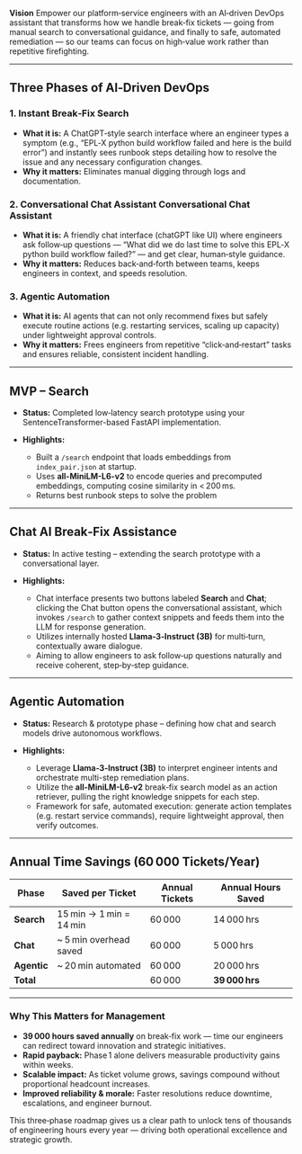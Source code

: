 **Vision**
Empower our platform‑service engineers with an AI‑driven DevOps assistant that transforms how we handle break‑fix tickets — going from manual search to conversational guidance, and finally to safe, automated remediation — so our teams can focus on high‑value work rather than repetitive firefighting.

---

## Three Phases of AI‑Driven DevOps

### 1. Instant Break‑Fix Search

* **What it is:** A ChatGPT‑style search interface where an engineer types a symptom (e.g., “EPL‑X python build workflow failed and here is the build error”) and instantly sees runbook steps detailing how to resolve the issue and any necessary configuration changes.
* **Why it matters:** Eliminates manual digging through logs and documentation.

### 2. Conversational Chat Assistant Conversational Chat Assistant

* **What it is:** A friendly chat interface (chatGPT like UI) where engineers ask follow‑up questions — “What did we do last time to solve this EPL‑X python build workflow failed?” — and get clear, human‑style guidance.
* **Why it matters:** Reduces back‑and‑forth between teams, keeps engineers in context, and speeds resolution.

### 3. Agentic Automation

* **What it is:** AI agents that can not only recommend fixes but safely execute routine actions (e.g. restarting services, scaling up capacity) under lightweight approval controls.
* **Why it matters:** Frees engineers from repetitive “click‑and‑restart” tasks and ensures reliable, consistent incident handling.

---

## MVP – Search

* **Status:** Completed low‑latency search prototype using your SentenceTransformer-based FastAPI implementation.
* **Highlights:**

  * Built a `/search` endpoint that loads embeddings from `index_pair.json` at startup.
  * Uses **all-MiniLM-L6-v2** to encode queries and precomputed embeddings, computing cosine similarity in < 200 ms.
  * Returns best runbook steps to solve the problem

---

## Chat AI Break‑Fix Assistance

* **Status:** In active testing – extending the search prototype with a conversational layer.
* **Highlights:**

  * Chat interface presents two buttons labeled **Search** and **Chat**; clicking the Chat button opens the conversational assistant, which invokes `/search` to gather context snippets and feeds them into the LLM for response generation.
  * Utilizes internally hosted **Llama‑3‑Instruct (3B)** for multi‑turn, contextually aware dialogue.
  * Aiming to allow engineers to ask follow‑up questions naturally and receive coherent, step‑by‑step guidance.

---

## Agentic Automation

* **Status:** Research & prototype phase – defining how chat and search models drive autonomous workflows.
* **Highlights:**

  * Leverage **Llama‑3‑Instruct (3B)** to interpret engineer intents and orchestrate multi-step remediation plans.
  * Utilize the **all-MiniLM-L6-v2** break‑fix search model as an action retriever, pulling the right knowledge snippets for each step.
  * Framework for safe, automated execution: generate action templates (e.g. restart service commands), require lightweight approval, then verify outcomes.

---

## Annual Time Savings (60 000 Tickets/Year)

| Phase       | Saved per Ticket        | Annual Tickets | Annual Hours Saved |
| ----------- | ----------------------- | -------------- | ------------------ |
| **Search**  | 15 min → 1 min = 14 min | 60 000         | 14 000 hrs         |
| **Chat**    | \~ 5 min overhead saved | 60 000         | 5 000 hrs          |
| **Agentic** | \~ 20 min automated     | 60 000         | 20 000 hrs         |
| **Total**   |                         | 60 000         | **39 000 hrs**     |

---

### Why This Matters for Management

* **39 000 hours saved annually** on break‑fix work — time our engineers can redirect toward innovation and strategic initiatives.
* **Rapid payback:** Phase 1 alone delivers measurable productivity gains within weeks.
* **Scalable impact:** As ticket volume grows, savings compound without proportional headcount increases.
* **Improved reliability & morale:** Faster resolutions reduce downtime, escalations, and engineer burnout.

This three‑phase roadmap gives us a clear path to unlock tens of thousands of engineering hours every year — driving both operational excellence and strategic growth.
